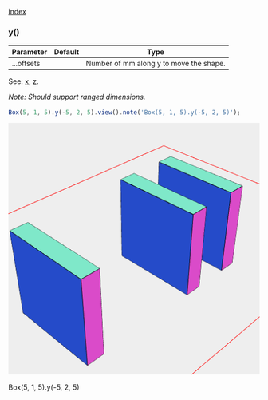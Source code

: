 [index](../../nb/api/index.md)
### y()
Parameter|Default|Type
---|---|---
...offsets||Number of mm along y to move the shape.

See: [x](../../nb/api/x.nb), [z](#https://raw.githubusercontent.com/jsxcad/JSxCAD/master/nb/api/z.md).

_Note: Should support ranged dimensions._

```JavaScript
Box(5, 1, 5).y(-5, 2, 5).view().note('Box(5, 1, 5).y(-5, 2, 5)');
```

![Image](y.md.$2.png)

Box(5, 1, 5).y(-5, 2, 5)
